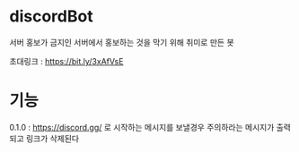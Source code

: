 # discordBot
서버 홍보가 금지인 서버에서 홍보하는 것을 막기 위해 취미로 만든 봇

초대링크 : https://bit.ly/3xAfVsE

# 기능
0.1.0 : https://discord.gg/ 로 시작하는 메시지를 보낼경우 주의하라는 메시지가 출력되고 링크가 삭제된다

